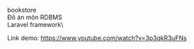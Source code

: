 bookstore\
Đồ án môn RDBMS\
Laravel framework\

Link demo: https://www.youtube.com/watch?v=3p3qkR3uFNs

